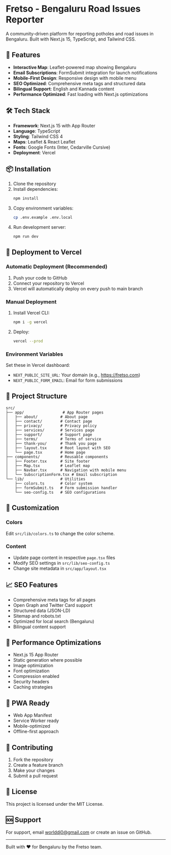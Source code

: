 # Fretso - Bengaluru Road Issues Reporter

A community-driven platform for reporting potholes and road issues in Bengaluru. Built with Next.js 15, TypeScript, and Tailwind CSS.

## 🚀 Features

- **Interactive Map**: Leaflet-powered map showing Bengaluru
- **Email Subscriptions**: FormSubmit integration for launch notifications
- **Mobile-First Design**: Responsive design with mobile menu
- **SEO Optimized**: Comprehensive meta tags and structured data
- **Bilingual Support**: English and Kannada content
- **Performance Optimized**: Fast loading with Next.js optimizations

## 🛠️ Tech Stack

- **Framework**: Next.js 15 with App Router
- **Language**: TypeScript
- **Styling**: Tailwind CSS 4
- **Maps**: Leaflet & React Leaflet
- **Fonts**: Google Fonts (Inter, Cedarville Cursive)
- **Deployment**: Vercel

## 📦 Installation

1. Clone the repository
2. Install dependencies:
   ```bash
   npm install
   ```
3. Copy environment variables:
   ```bash
   cp .env.example .env.local
   ```
4. Run development server:
   ```bash
   npm run dev
   ```

## 🚀 Deployment to Vercel

### Automatic Deployment (Recommended)

1. Push your code to GitHub
2. Connect your repository to Vercel
3. Vercel will automatically deploy on every push to main branch

### Manual Deployment

1. Install Vercel CLI:
   ```bash
   npm i -g vercel
   ```
2. Deploy:
   ```bash
   vercel --prod
   ```

### Environment Variables

Set these in Vercel dashboard:
- `NEXT_PUBLIC_SITE_URL`: Your domain (e.g., https://fretso.com)
- `NEXT_PUBLIC_FORM_EMAIL`: Email for form submissions

## 📁 Project Structure

```
src/
├── app/                 # App Router pages
│   ├── about/          # About page
│   ├── contact/        # Contact page
│   ├── privacy/        # Privacy policy
│   ├── services/       # Services page
│   ├── support/        # Support page
│   ├── terms/          # Terms of service
│   ├── thank-you/      # Thank you page
│   ├── layout.tsx      # Root layout with SEO
│   └── page.tsx        # Home page
├── components/         # Reusable components
│   ├── Footer.tsx      # Site footer
│   ├── Map.tsx         # Leaflet map
│   ├── Navbar.tsx      # Navigation with mobile menu
│   └── SubscriptionForm.tsx # Email subscription
└── lib/                # Utilities
    ├── colors.ts       # Color system
    ├── formSubmit.ts   # Form submission handler
    └── seo-config.ts   # SEO configurations
```

## 🎨 Customization

### Colors
Edit `src/lib/colors.ts` to change the color scheme.

### Content
- Update page content in respective `page.tsx` files
- Modify SEO settings in `src/lib/seo-config.ts`
- Change site metadata in `src/app/layout.tsx`

## 📈 SEO Features

- Comprehensive meta tags for all pages
- Open Graph and Twitter Card support
- Structured data (JSON-LD)
- Sitemap and robots.txt
- Optimized for local search (Bengaluru)
- Bilingual content support

## 🔧 Performance Optimizations

- Next.js 15 App Router
- Static generation where possible
- Image optimization
- Font optimization
- Compression enabled
- Security headers
- Caching strategies

## 📱 PWA Ready

- Web App Manifest
- Service Worker ready
- Mobile-optimized
- Offline-first approach

## 🤝 Contributing

1. Fork the repository
2. Create a feature branch
3. Make your changes
4. Submit a pull request

## 📄 License

This project is licensed under the MIT License.

## 🆘 Support

For support, email worlddj0@gmail.com or create an issue on GitHub.

---

Built with ❤️ for Bengaluru by the Fretso team.